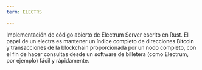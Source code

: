 ```yaml
---
term: ELECTRS

---
```

Implementación de código abierto de Electrum Server escrito en Rust. El papel de un electrs es mantener un índice completo de direcciones Bitcoin y transacciones de la blockchain proporcionada por un nodo completo, con el fin de hacer consultas desde un software de billetera (como Electrum, por ejemplo) fácil y rápidamente.